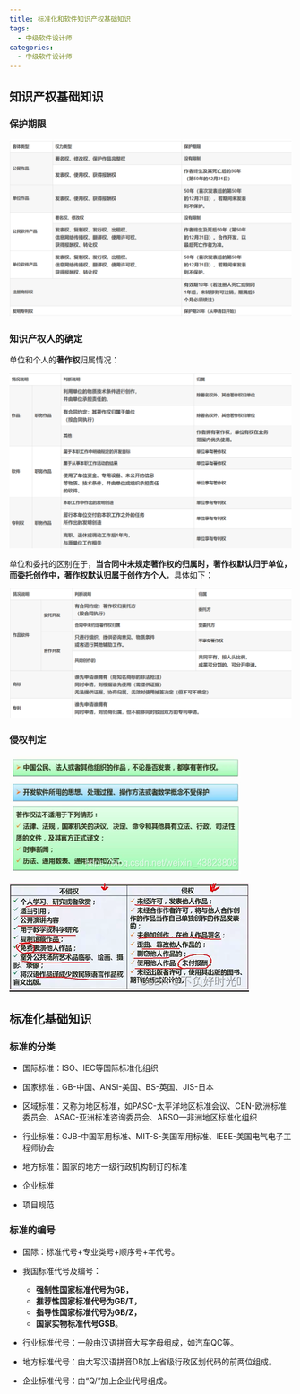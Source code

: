 ```yaml
---
title: 标准化和软件知识产权基础知识
tags:
  - 中级软件设计师
categories:
  - 中级软件设计师
---
```




## 知识产权基础知识

### 保护期限

![image.png](11_标准化和软件知识产权基础知识.assets/0541467bc4244d349ee1e44721a12f92.png)

### 知识产权人的确定

单位和个人的**著作权**归属情况：

![image.png](11_标准化和软件知识产权基础知识.assets/cdc4770237ec4b13bd0e321cf11e1bdb.png)

单位和委托的区别在于，**当合同中未规定著作权的归属时，著作权默认归于单位，而委托创作中，著作权默认归属于创作方个人**，具体如下：

![image.png](11_标准化和软件知识产权基础知识.assets/8b508f9ce46b4dad964dfa450bb8ae15.png)

### 侵权判定

![img](11_标准化和软件知识产权基础知识.assets/20200819121710744.png)

![在这里插入图片描述](11_标准化和软件知识产权基础知识.assets/eab966c500624d4ca4da1d6cb89eb9f2.png)



## 标准化基础知识

### 标准的分类

- 国际标准：ISO、IEC等国际标准化组织
- 国家标准：GB-中国、ANSI-美国、BS-英国、JIS-日本

- 区域标准：又称为地区标准，如PASC-太平洋地区标准会议、CEN-欧洲标准委员会、ASAC-亚洲标准咨询委员会、ARSO—非洲地区标准化组织

- 行业标准：GJB-中国军用标准、MIT-S-美国军用标准、IEEE-美国电气电子工程师协会

- 地方标准：国家的地方一级行政机构制订的标准

- 企业标准

- 项目规范


### 标准的编号

- 国际：标准代号+专业类号+顺序号+年代号。
- 我国标准代号及编号：
  - **强制性国家标准代号为GB，**
  - **推荐性国家标准代号为GB/T，**
  - **指导性国家标准代号为GB/Z，**
  - **国家实物标准代号GSB**。
- 行业标准代号：一般由汉语拼音大写字母组成，如汽车QC等。

- 地方标准代号：由大写汉语拼音DB加上省级行政区划代码的前两位组成。

- 企业标准代号：由“Q/”加上企业代号组成。
  
